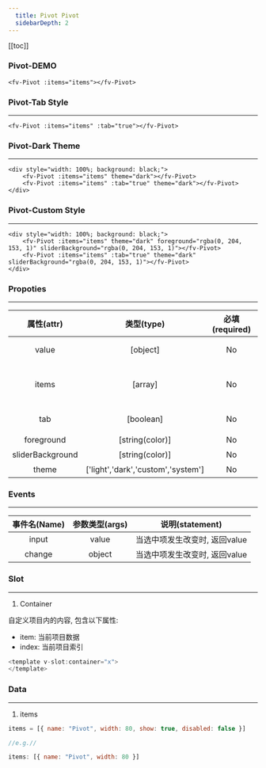 ```yaml
---
  title: Pivot Pivot
  sidebarDepth: 2
---
```

  
[[toc]]

### Pivot-DEMO

<script>
export default {
    data () {
        return {
            items: [
                { name: "All"},
                { name: "Unread", width: 80},
                { name: "Flagged", width: 80, disabled: true },
                { name: "Urgent", width: 80}
            ]
        }
    }
}
</script>

<fv-Pivot :items="items"></fv-Pivot>

```vue
<fv-Pivot :items="items"></fv-Pivot>
```

### Pivot-Tab Style
---
<fv-Pivot :items="items" :tab="true"></fv-Pivot>

```vue
<fv-Pivot :items="items" :tab="true"></fv-Pivot>
```

### Pivot-Dark Theme
---
<div style="width: 100%; background: black;">
    <fv-Pivot :items="items" theme="dark"></fv-Pivot>
    <fv-Pivot :items="items" :tab="true" theme="dark"></fv-Pivot>
</div>

```vue
<div style="width: 100%; background: black;">
    <fv-Pivot :items="items" theme="dark"></fv-Pivot>
    <fv-Pivot :items="items" :tab="true" theme="dark"></fv-Pivot>
</div>
```

### Pivot-Custom Style
---
<div style="width: 100%; background: black;">
    <fv-Pivot :items="items" theme="dark" foreground="rgba(0, 204, 153, 1)" sliderBackground="rgba(0, 204, 153, 1)"></fv-Pivot>
    <fv-Pivot :items="items" :tab="true" theme="dark" sliderBackground="rgba(0, 204, 153, 1)"></fv-Pivot>
</div>

```vue
<div style="width: 100%; background: black;">
    <fv-Pivot :items="items" theme="dark" foreground="rgba(0, 204, 153, 1)" sliderBackground="rgba(0, 204, 153, 1)"></fv-Pivot>
    <fv-Pivot :items="items" :tab="true" theme="dark" sliderBackground="rgba(0, 204, 153, 1)"></fv-Pivot>
</div>
```

### Propoties
---
|    属性(attr)    |             类型(type)             | 必填(required) |        默认值(default)         | 说明(statement) |
|:----------------:|:----------------------------------:|:--------------:|:------------------------------:|:---------------:|
|      value       |              [object]              |       No       |              N/A               |  当前选中项值   |
|      items       |              [array]               |       No       | [{ name: "Pivot", width: 80 }] |   选项卡数据    |
|       tab        |             [boolean]              |       No       |             false              | 是否开启tab样式 |
|    foreground    |          [string(color)]           |       No       |              N/A               |     前景色      |
| sliderBackground |          [string(color)]           |       No       |              N/A               |   滑块背景色    |
|      theme       | ['light','dark','custom','system'] |       No       |             system             |      主题       |

### Events
---
| 事件名(Name) | 参数类型(args) |        说明(statement)        |
|:------------:|:--------------:|:-----------------------------:|
|    input     |     value      | 当选中项发生改变时, 返回value |
|    change    |     object     | 当选中项发生改变时, 返回value |

### Slot
---
1. Container

自定义项目内的内容, 包含以下属性:
- item: 当前项目数据
- index: 当前项目索引

```javascript
<template v-slot:container="x">
</template>
```

### Data
---
1. items

```javascript
items = [{ name: "Pivot", width: 80, show: true, disabled: false }]

//e.g.//

items: [{ name: "Pivot", width: 80 }]
```
